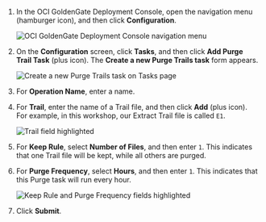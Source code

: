 <!--
    {
        "name":"Create a purge task",
        "description":"Create a purge task"
    }
-->
1.  In the OCI GoldenGate Deployment Console, open the navigation menu (hamburger icon), and then click **Configuration**.

    ![OCI GoldenGate Deployment Console navigation menu](../../../ggs-common/create/images/01-01-configuration.png " ")

2.  On the **Configuration** screen, click **Tasks**, and then click **Add Purge Trail Task** (plus icon). The **Create a new Purge Trails task** form appears.

    ![Create a new Purge Trails task on Tasks page](../../../ggs-common/create/images/01-02-add-purge-trails.png " ")

3.  For **Operation Name**, enter a name.

4.  For **Trail**, enter the name of a Trail file, and then click **Add** (plus icon). For example, in this workshop, our Extract Trail file is called `E1`.

    ![Trail field highlighted](../../../ggs-common/create/images/01-04-add-trail.png " ")

5.  For **Keep Rule**, select **Number of Files**, and then enter `1`. This indicates that one Trail file will be kept, while all others are purged.

6.  For **Purge Frequency**, select **Hours**, and then enter `1`. This indicates that this Purge task will run every hour.

    ![Keep Rule and Purge Frequency fields highlighted](../../../ggs-common/create/images/01-06-purge-trails-task.png " ")

7.  Click **Submit**.